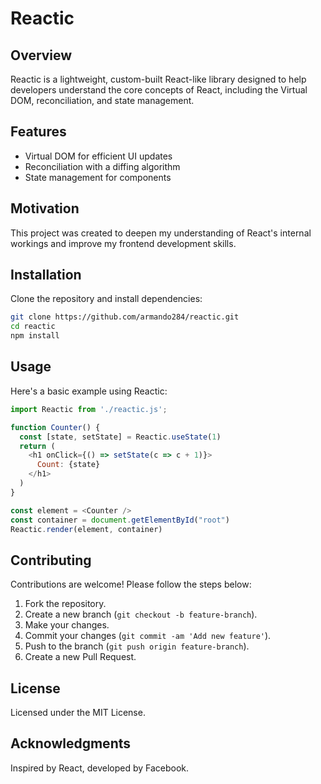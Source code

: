 # Reactic

## Overview

Reactic is a lightweight, custom-built React-like library designed to help developers understand the core concepts of React, including the Virtual DOM, reconciliation, and state management.

## Features

- Virtual DOM for efficient UI updates
- Reconciliation with a diffing algorithm
- State management for components

## Motivation

This project was created to deepen my understanding of React's internal workings and improve my frontend development skills.

## Installation

Clone the repository and install dependencies:

```bash
git clone https://github.com/armando284/reactic.git
cd reactic
npm install
```

## Usage

Here's a basic example using Reactic:

```javascript
import Reactic from './reactic.js';

function Counter() {
  const [state, setState] = Reactic.useState(1)
  return (
    <h1 onClick={() => setState(c => c + 1)}>
      Count: {state}
    </h1>
  )
}

const element = <Counter />
const container = document.getElementById("root")
Reactic.render(element, container)
```

## Contributing

Contributions are welcome! Please follow the steps below:

1. Fork the repository.
2. Create a new branch (`git checkout -b feature-branch`).
3. Make your changes.
4. Commit your changes (`git commit -am 'Add new feature'`).
5. Push to the branch (`git push origin feature-branch`).
6. Create a new Pull Request.

## License

Licensed under the MIT License.

## Acknowledgments

Inspired by React, developed by Facebook.